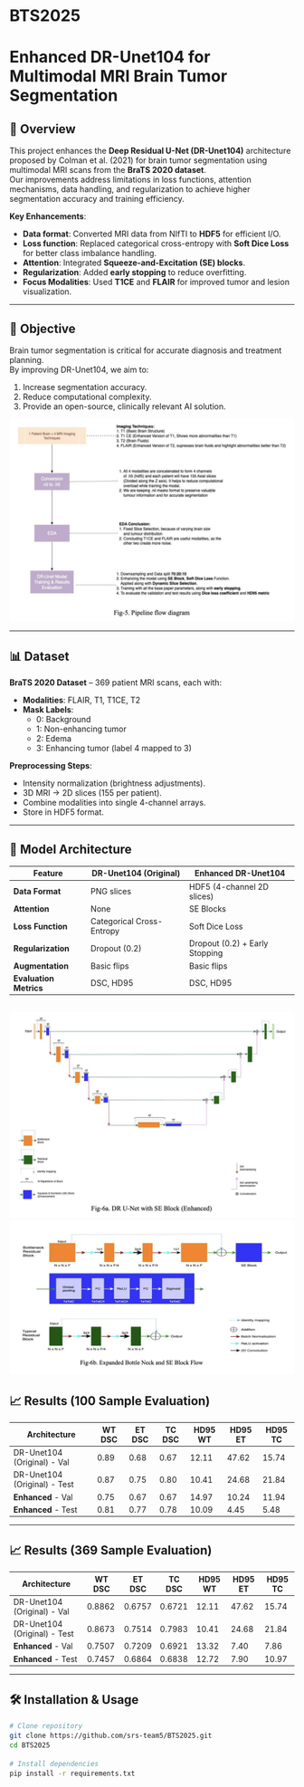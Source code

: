 # BTS2025
# Enhanced DR-Unet104 for Multimodal MRI Brain Tumor Segmentation

## 📌 Overview
This project enhances the **Deep Residual U-Net (DR-Unet104)** architecture proposed by Colman et al. (2021) for brain tumor segmentation using multimodal MRI scans from the **BraTS 2020 dataset**.  
Our improvements address limitations in loss functions, attention mechanisms, data handling, and regularization to achieve higher segmentation accuracy and training efficiency.

**Key Enhancements**:
- **Data format**: Converted MRI data from NIfTI to **HDF5** for efficient I/O.
- **Loss function**: Replaced categorical cross-entropy with **Soft Dice Loss** for better class imbalance handling.
- **Attention**: Integrated **Squeeze-and-Excitation (SE) blocks**.
- **Regularization**: Added **early stopping** to reduce overfitting.
- **Focus Modalities**: Used **T1CE** and **FLAIR** for improved tumor and lesion visualization.

---

## 🎯 Objective
Brain tumor segmentation is critical for accurate diagnosis and treatment planning.  
By improving DR-Unet104, we aim to:
1. Increase segmentation accuracy.
2. Reduce computational complexity.
3. Provide an open-source, clinically relevant AI solution.

![alt text](images/Fig-5.png)

---

## 📊 Dataset
**BraTS 2020 Dataset** – 369 patient MRI scans, each with:
- **Modalities**: FLAIR, T1, T1CE, T2
- **Mask Labels**:
  - 0: Background
  - 1: Non-enhancing tumor
  - 2: Edema
  - 3: Enhancing tumor (label 4 mapped to 3)

**Preprocessing Steps**:
- Intensity normalization (brightness adjustments).
- 3D MRI → 2D slices (155 per patient).
- Combine modalities into single 4-channel arrays.
- Store in HDF5 format.

---

## 🧠 Model Architecture

| Feature                  | DR-Unet104 (Original)         | Enhanced DR-Unet104 |
|--------------------------|--------------------------------|----------------------|
| **Data Format**          | PNG slices                    | HDF5 (4-channel 2D slices) |
| **Attention**            | None                          | SE Blocks            |
| **Loss Function**        | Categorical Cross-Entropy     | Soft Dice Loss       |
| **Regularization**       | Dropout (0.2)                  | Dropout (0.2) + Early Stopping |
| **Augmentation**         | Basic flips                   | Basic flips          |
| **Evaluation Metrics**   | DSC, HD95                     | DSC, HD95            |

![alt text](images/Fig-6a.png)
![alt text](images/Fig-6b.png)
---

## 📈 Results (100 Sample Evaluation)

| Architecture | WT DSC | ET DSC | TC DSC | HD95 WT | HD95 ET | HD95 TC |
|--------------|--------|--------|--------|---------|---------|---------|
| DR-Unet104 (Original) - Val | 0.89 | 0.68 | 0.67 | 12.11 | 47.62 | 15.74 |
| DR-Unet104 (Original) - Test| 0.87 | 0.75 | 0.80 | 10.41 | 24.68 | 21.84 |
| **Enhanced** - Val          | 0.75 | 0.67 | 0.67 | 14.97 | 10.24 | 11.94 |
| **Enhanced** - Test         | 0.81 | 0.77 | 0.78 | 10.09 | 4.45  | 5.48  |

---

## 📈 Results (369 Sample Evaluation)

| Architecture | WT DSC | ET DSC | TC DSC | HD95 WT | HD95 ET | HD95 TC |
|--------------|--------|--------|--------|---------|---------|---------|
| DR-Unet104 (Original) - Val | 0.8862 | 0.6757 | 0.6721 | 12.11 | 47.62 | 15.74 |
| DR-Unet104 (Original) - Test| 0.8673 | 0.7514 | 0.7983 | 10.41 | 24.68 | 21.84 |
| **Enhanced** - Val          | 0.7507 | 0.7209 | 0.6921 | 13.32 | 7.40 | 7.86 |
| **Enhanced** - Test         | 0.7457 | 0.6864 | 0.6838 | 12.72 | 7.90  | 10.97  |

---

## 🛠 Installation & Usage

```bash
# Clone repository
git clone https://github.com/srs-team5/BTS2025.git
cd BTS2025

# Install dependencies
pip install -r requirements.txt

```
